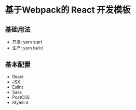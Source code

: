 # 基于Webpack的 React 开发模板
## 基础用法
- 开发: yarn start
- 生产: yarn build

## 基本配置
- React
- JSX
- Eslint
- Sass
- PostCSS
- Stylelint